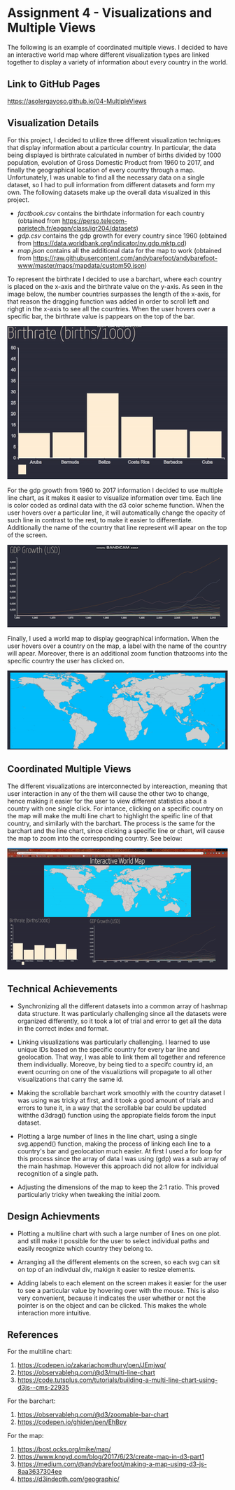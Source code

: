 Assignment 4 - Visualizations and Multiple Views  
===

The following is an example of coordinated multiple views. I decided to have an interactive world map where different visualization types are linked together to display a variety of information about every country in the world.

Link to GitHub Pages
---
https://asolergayoso.github.io/04-MultipleViews


Visualization Details
--

For this project, I decided to utilize three different visualization techniques that display information about a particular country. In particular, the data being displayed is birthrate calculated in number of births divided by 1000 population, evolution of Gross Domestic Product from 1960 to 2017, and finally the geographical location of every country through a map. Unfortunately, I was unable to find all the necessary data on a single dataset, so I had to pull information from different datasets and form my own. The following datasets make up the overall data visualized in this project. 
- *factbook.csv* contains the birthdate information for each country (obtained from https://perso.telecom-paristech.fr/eagan/class/igr204/datasets)
- *gdp.csv* contains the gdp growth for every country since 1960 (obtained from https://data.worldbank.org/indicator/ny.gdp.mktp.cd)
- *map.json* contains all the additional data for the map to work (obtained from https://raw.githubusercontent.com/andybarefoot/andybarefoot-www/master/maps/mapdata/custom50.json)

To represent the birthrate I decided to use a barchart, where each country is placed on the x-axis and the birthrate value on the y-axis. As seen in the image below, the number countries surpasses the length of the x-axis, for that reason the dragging function was added in order to scroll left and righgt in the x-axis to see all the countries. When the user hovers over a specific bar, the birthrate value is pappears on the top of the bar. 

![Watch Video](https://github.com/asolergayoso/04-MultipleViews/blob/master/img/barchart.gif)

For the gdp growth from 1960 to 2017 information I decided to use multiple line chart, as it makes it easier to visualize information over time. Each line is color coded as ordinal data with the d3 color scheme function. When the user hovers over a particular line, it will automatically change the opacity of such line in contrast to the rest, to make it easier to differentiate. Additionally the name of the country that line represent will apear on the top of the screen.

![Watch Video](https://github.com/asolergayoso/04-MultipleViews/blob/master/img/linechart.gif)

Finally, I used a world map to display geographical information. When the user hovers over a country on the map, a label with the name of the country will apear. Moreover, there is an additional zoom function thatzooms into the specific country the user has clicked on. 

![Watch Video](https://github.com/asolergayoso/04-MultipleViews/blob/master/img/map.gif)


Coordinated Multiple Views
--
The different visualizations are interconnected by intereaction, meaning that user interaction in any of the them will cause the other two to change, hence making it easier for the user to view different statistics about a country with one single click. For intance, clicking on a specific country on the map will make the multi line chart to highlight the speific line of that country, and similarly with the barchart. The process is the same for the barchart and the line chart, since clicking a specific line or chart, will cause the map to zoom into the corresponding country. See below:

![Watch Video](https://github.com/asolergayoso/04-MultipleViews/blob/master/img/interactive_map.gif)


Technical Achievements
---
- Synchronizing all the different datasets into a common array of hashmap data structure. It was particularly challenging since all the datasets were organized differently, so it took a lot of trial and error to get all the data in the correct index and format. 

- Linking visualizations was particularly challenging. I learned to use unique IDs based on the specific country for every bar line and geolocation. That way, I was able to link them all together and reference them individually. Moreove, by being tied to a specifc country id, an event ocurring on one of the visualiztions will propagate to all other visualizations that carry the same id.

- Making the scrollable barchart work smoothly with the country dataset I was using was tricky at first, and it took a good amount of trials and errors to tune it, in a way that the scrollable bar could be updated withthe d3drag() function using the appropiate fields forom the input dataset.

- Plotting a large number of lines in the line chart, using a single svg.append() function, making the process of linking each line to a country's bar and geolocation much easier. At first I used a for loop for this process since the array of data I was using (gdp) was a sub array of the main hashmap. However this approach did not allow for individual recognition of a single path. 

- Adjusting the dimensions of the map to keep the 2:1 ratio. This proved particularly tricky when tweaking the initial zoom.

Design Achievments
---

- Plotting a multiline chart with such a large number of lines on one plot. and still make it possible for the user to select individual paths and easily recognize which country they belong to.  

- Arranging all the different elements on the screen, so each svg can sit on top of an indivdual div, makign it easier to resize elements. 

- Adding labels to each element on the screen makes it easier for the user to see a particular value by hovering over with the mouse. This is also very convenient, because it indicates the user whether or not the pointer is on the object and can be clicked. This makes the whole interaction more intuitive.

References
---
For the multiline chart:
1. https://codepen.io/zakariachowdhury/pen/JEmjwq/
2. https://observablehq.com/@d3/multi-line-chart
3. https://code.tutsplus.com/tutorials/building-a-multi-line-chart-using-d3js--cms-22935

For the barchart:
1. https://observablehq.com/@d3/zoomable-bar-chart
2. https://codepen.io/ghiden/pen/EhBpy

For the map:
1. https://bost.ocks.org/mike/map/
2. https://www.knoyd.com/blog/2017/6/23/create-map-in-d3-part1
3. https://medium.com/@andybarefoot/making-a-map-using-d3-js-8aa3637304ee
4. https://d3indepth.com/geographic/








